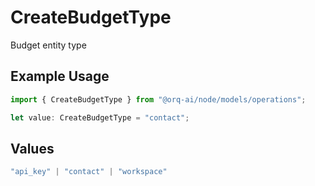 # CreateBudgetType

Budget entity type

## Example Usage

```typescript
import { CreateBudgetType } from "@orq-ai/node/models/operations";

let value: CreateBudgetType = "contact";
```

## Values

```typescript
"api_key" | "contact" | "workspace"
```